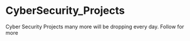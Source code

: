 # CyberSecurity_Projects
Cyber Security Projects many more will be dropping every day. Follow for more
